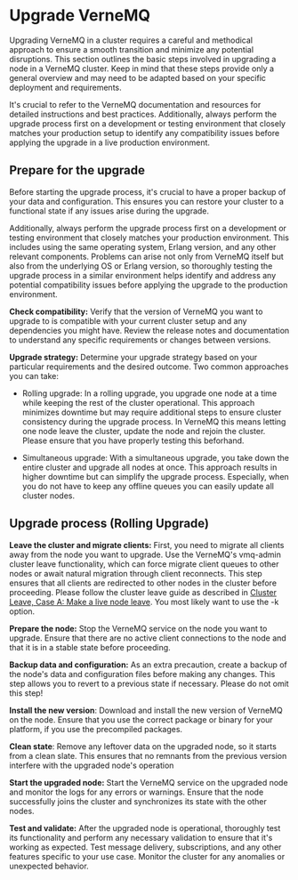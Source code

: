 # Upgrade VerneMQ
Upgrading VerneMQ in a cluster requires a careful and methodical approach to ensure a smooth transition and minimize any potential disruptions. This section outlines the basic steps involved in upgrading a node in a VerneMQ cluster. Keep in mind that these steps provide only a general overview and may need to be adapted based on your specific deployment and requirements. 

It's crucial to refer to the VerneMQ documentation and resources for detailed instructions and best practices. Additionally, always perform the upgrade process first on a development or testing environment that closely matches your production setup to identify any compatibility issues before applying the upgrade in a live production environment. 

## Prepare for the upgrade
Before starting the upgrade process, it's crucial to have a proper backup of your data and configuration. This ensures you can restore your cluster to a functional state if any issues arise during the upgrade. 

Additionally, always perform the upgrade process first on a development or testing environment that closely matches your production environment. This includes using the same operating system, Erlang version, and any other relevant components. Problems can arise not only from VerneMQ itself but also from the underlying OS or Erlang version, so thoroughly testing the upgrade process in a similar environment helps identify and address any potential compatibility issues before applying the upgrade to the production environment.

**Check compatibility:**
Verify that the version of VerneMQ you want to upgrade to is compatible with your current cluster setup and any dependencies you might have. Review the release notes and documentation to understand any specific requirements or changes between versions.

**Upgrade strategy:** 
Determine your upgrade strategy based on your particular requirements and the desired outcome. Two common approaches you can take:

- Rolling upgrade: In a rolling upgrade, you upgrade one node at a time while keeping the rest of the cluster operational. This approach minimizes downtime but may require additional steps to ensure cluster consistency during the upgrade process. In VerneMQ this means letting one node leave the cluster, update the node and rejoin the cluster. Please ensure that you have properly testing this beforhand.

- Simultaneous upgrade: With a simultaneous upgrade, you take down the entire cluster and upgrade all nodes at once. This approach results in higher downtime but can simplify the upgrade process. Especially, when you do not have to keep any offline queues you can easily update all cluster nodes.

## Upgrade process (Rolling Upgrade)
**Leave the cluster and migrate clients:**
First, you need to migrate all clients away from the node you want to upgrade. Use the VerneMQ's vmq-admin cluster leave functionality, which can force migrate client queues to other nodes or await natural migration through client reconnects. This step ensures that all clients are redirected to other nodes in the cluster before proceeding. Please follow the cluster leave guide as described in [Cluster Leave, Case A: Make a live node leave](../clustering/introduction.md). You most likely want to use the -k option. 

**Prepare the node:**
Stop the VerneMQ service on the node you want to upgrade. Ensure that there are no active client connections to the node and that it is in a stable state before proceeding.

**Backup data and configuration:**
As an extra precaution, create a backup of the node's data and configuration files before making any changes. This step allows you to revert to a previous state if necessary. Please do not omit this step!

**Install the new version**:
Download and install the new version of VerneMQ on the node. Ensure that you use the correct package or binary for your platform, if you use the precompiled packages.

**Clean state**:
Remove any leftover data on the upgraded node, so it starts from a clean slate. This ensures that no remnants from the previous version interfere with the upgraded node's operation

**Start the upgraded node:**
Start the VerneMQ service on the upgraded node and monitor the logs for any errors or warnings. Ensure that the node successfully joins the cluster and synchronizes its state with the other nodes.

**Test and validate:**
After the upgraded node is operational, thoroughly test its functionality and perform any necessary validation to ensure that it's working as expected. Test message delivery, subscriptions, and any other features specific to your use case. Monitor the cluster for any anomalies or unexpected behavior.


